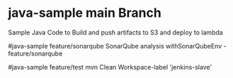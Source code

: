 # java-sample main Branch
Sample Java Code to Build and push artifacts to S3 and deploy to lambda

#java-sample feature/sonarqube
SonarQube analysis withSonarQubeEnv - feature/sonarqube

#java-sample feature/test
mvn Clean Workspace-label 'jenkins-slave'


